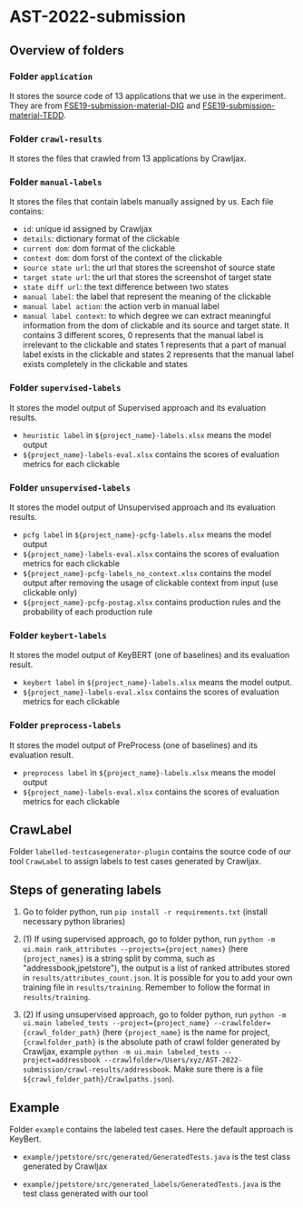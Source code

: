 # AST-2022-submission

## Overview of folders
### Folder `application`
It stores the source code of 13 applications that we use in the experiment.
They are from [FSE19-submission-material-DIG](https://github.com/matteobiagiola/FSE19-submission-material-DIG) and [FSE19-submission-material-TEDD](https://github.com/matteobiagiola/FSE19-submission-material-TEDD).

### Folder `crawl-results`
It stores the files that crawled from 13 applications by Crawljax.

### Folder `manual-labels`
It stores the files that contain labels manually assigned by us.
Each file contains: 
* `id`: unique id assigned by Crawljax	
* `details`: dictionary format of the clickable
* `current dom`: dom format of the clickable
* `context dom`: dom forst of the context of the clickable
* `source state url`: the url that stores the screenshot of source state
* `target state url`: the url that stores the screenshot of target state
* `state diff url`: the text difference between two states
* `manual label`: the label that represent the meaning of the clickable
* `manual label action`: the action verb in manual label	
* `manual label context`: to which degree we can extract meaningful information from the dom of clickable and its source and target state. It contains 3 different scores, 0 represents that the manual label is irrelevant to the clickable and states
1 represents that a part of manual label exists in the clickable and states
2 represents that the manual label exists completely in the clickable and states

### Folder `supervised-labels`
It stores the model output of Supervised approach and its evaluation results.
* `heuristic label` in `${project_name}-labels.xlsx` means the model output
* `${project_name}-labels-eval.xlsx` contains the scores of evaluation metrics for each clickable

### Folder `unsupervised-labels`
It stores the model output of Unsupervised approach and its evaluation results. 
* `pcfg label` in `${project_name}-pcfg-labels.xlsx` means the model output
* `${project_name}-labels-eval.xlsx` contains the scores of evaluation metrics for each clickable
* `${project_name}-pcfg-labels_no_context.xlsx` contains the model output after removing the usage of clickable context from input (use clickable only)
* `${project_name}-pcfg-postag.xlsx` contains production rules and the probability of each production rule

### Folder `keybert-labels` 
It stores the model output of KeyBERT (one of baselines) and its evaluation result.
* `keybert label` in `${project_name}-labels.xlsx` means the model output.
* `${project_name}-labels-eval.xlsx` contains the scores of evaluation metrics for each clickable

### Folder `preprocess-labels` 
It stores the model output of PreProcess (one of baselines) and its evaluation result.
* `preprocess label` in `${project_name}-labels.xlsx` means the model output
* `${project_name}-labels-eval.xlsx` contains the scores of evaluation metrics for each clickable

## CrawLabel
Folder `labelled-testcasegenerator-plugin` contains the source code of our tool `CrawLabel` to assign labels to test cases generated by Crawljax.


## Steps of generating labels
1. Go to folder python, run `pip install -r requirements.txt` (install necessary python libraries)
2. (1) If using supervised approach, go to folder python, run `python -m ui.main rank_attributes --projects={project_names}` (here `{project_names}` is a string split by comma, such as "addressbook,jpetstore"), the output is a list of ranked attributes stored in `results/attributes_count.json`. It is possible for you to add your own training file in `results/training`. Remember to follow the format in `results/training`.

2. (2) If using unsupervised approach, go to folder python, run `python -m ui.main labeled_tests --project={project_name} --crawlfolder={crawl_folder_path}`
(here `{project_name}` is the name for project, `{crawlfolder_path}` is the absolute path of crawl folder generated by Crawljax, example `python -m ui.main labeled_tests --project=addressbook --crawlfolder=/Users/xyz/AST-2022-submission/crawl-results/addressbook`. Make sure there is a file `${crawl_folder_path}/Crawlpaths.json`).

## Example
Folder `example` contains the labeled test cases. Here the default approach is KeyBert.
* `example/jpetstore/src/generated/GeneratedTests.java` is the test class generated by Crawljax

* `example/jpetstore/src/generated_labels/GeneratedTests.java` is the test class generated with our tool
